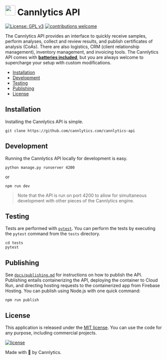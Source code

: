 # <img height="32" alt="" src="https://cannlytics.com/static/cannlytics_website/images/logos/cannlytics_calyx_detailed.svg"> Cannlytics API

[![License: GPL v3](https://img.shields.io/badge/License-GPLv3-blue.svg)](https://www.gnu.org/licenses/gpl-3.0)
[![contributions welcome](https://img.shields.io/badge/contributions-welcome-brightgreen.svg)](https://github.com/cannlytics/cannlytics-api/fork)


The Cannlytics API provides an interface to quickly receive samples, perform analyses, collect and review results, and publish certificates of analysis (CoAs). There are also logistics, CRM (client relationship management), inventory management, and invoicing tools. The Cannlytics API comes with [**batteries included**](https://cannlytics.com/support/), but you are always welcome to supercharge your setup with custom modifications.

- [Installation](#installation)
- [Development](#development)
- [Testing](#testing)
- [Publishing](#publishing)
- [License](#license)

## Installation<a name="installation"></a>

Installing the Cannlytics API is simple.

```shell
git clone https://github.com/cannlytics.com/cannlytics-api
```

## Development<a name="development"></a>

Running the Cannlytics API locally for development is easy.

```shell
python manage.py runserver 4200
```

or

```shell
npm run dev
```

> Note that the API is run on port 4200 to allow for simultaneous development with other pieces of the Cannlytics engine.

## Testing<a name="testing"></a>

Tests are performed with [`pytest`](https://docs.pytest.org/en/stable/). You can perform the tests by executing the `pytest` command from the `tests` directory.

```shell
cd tests
pytest
```

## Publishing<a name="publishing"></a>

See [`docs/publishing.md`](docs/publishing.md) for instructions on how to publish the API. Publishing entails containerizing the API, deploying the container to Cloud Run, and directing hosting requests to the containerized app from Firebase Hosting. You can publish using Node.js with one quick command:

```shell
npm run publish
```

## License <a name="license"></a>

This application is released under the [MIT license](LICENSE.md). You can use the code for any purpose, including commercial projects.

[![license](https://img.shields.io/badge/License-MIT-brightgreen.svg)](https://opensource.org/licenses/MIT)

Made with 💖 by Cannlytics.
